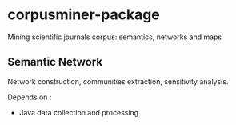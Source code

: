 # corpusminer-package
Mining scientific journals corpus: semantics, networks and maps

## Semantic Network

Network construction, communities extraction, sensitivity analysis.

Depends on : 
 - Java data collection and processing 
